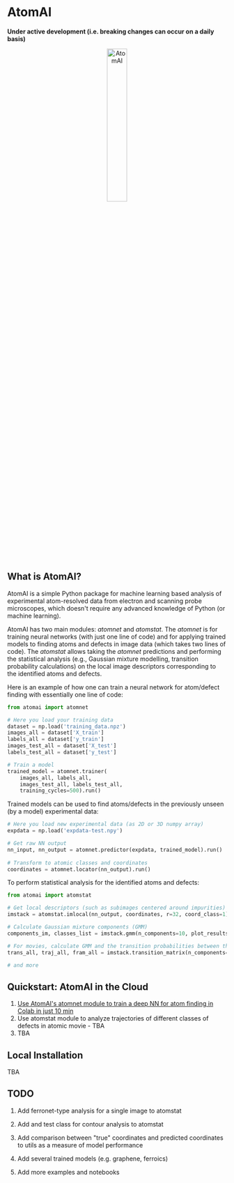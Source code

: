 # AtomAI
**Under active development (i.e. breaking changes can occur on a daily basis)**

<p align="center">
  <img src="https://github.com/ziatdinovmax/atomai/blob/master/AtomAI_logo-v2.png" width="30%" title="AtomAI">
<p align="justify">

## What is AtomAI?

AtomAI is a simple Python package for machine learning based analysis of experimental atom-resolved data from electron and scanning probe microscopes, which doesn't require any advanced knowledge of Python (or machine learning).

AtomAI has two main modules: *atomnet* and *atomstat*. The *atomnet* is for training neural networks (with just one line of code) and for applying trained models to finding atoms and defects in image data (which takes two lines of code). The *atomstat* allows taking the *atomnet* predictions and performing the statistical analysis (e.g., Gaussian mixture modelling, transition probability calculations) on the local image descriptors corresponding to the identified atoms and defects.

Here is an example of how one can train a neural network for atom/defect finding with essentially one line of code:

```python
from atomai import atomnet

# Here you load your training data
dataset = np.load('training_data.npz')
images_all = dataset['X_train']
labels_all = dataset['y_train']
images_test_all = dataset['X_test']
labels_test_all = dataset['y_test']

# Train a model
trained_model = atomnet.trainer(
    images_all, labels_all, 
    images_test_all, labels_test_all,
    training_cycles=500).run()   
```

Trained models can be used to find atoms/defects in the previously unseen (by a model) experimental data:
```python
# Here you load new experimental data (as 2D or 3D numpy array)
expdata = np.load('expdata-test.npy')

# Get raw NN output
nn_input, nn_output = atomnet.predictor(expdata, trained_model).run()
    
# Transform to atomic classes and coordinates
coordinates = atomnet.locator(nn_output).run()
```

To perform statistical analysis for the identified atoms and defects:
```python
from atomai import atomstat

# Get local descriptors (such as subimages centered around impurities)
imstack = atomstat.imlocal(nn_output, coordinates, r=32, coord_class=1)

# Calculate Gaussian mixture components (GMM)
components_im, classes_list = imstack.gmm(n_components=10, plot_results=True)

# For movies, calculate GMM and the transition probabilities between them along the trajectories
trans_all, traj_all, fram_all = imstack.transition_matrix(n_components=10, rmax=10)

# and more
```

## Quickstart: AtomAI in the Cloud

1. [Use AtomAI's atomnet module to train a deep NN for atom finding in Colab in just 10 min](https://colab.research.google.com/github/ziatdinovmax/atomai/blob/master/notebooks/atomai_atomnet.ipynb)
2. Use atomstat module to analyze trajectories of different classes of defects in atomic movie - TBA
3. TBA

## Local Installation

TBA

## TODO

1) Add ferronet-type analysis for a single image to atomstat

2) Add and test class for contour analysis to atomstat

3) Add comparison between "true" coordinates and predicted coordinates to utils as a measure of model performance

4) Add several trained models (e.g. graphene, ferroics)

5) Add more examples and notebooks
